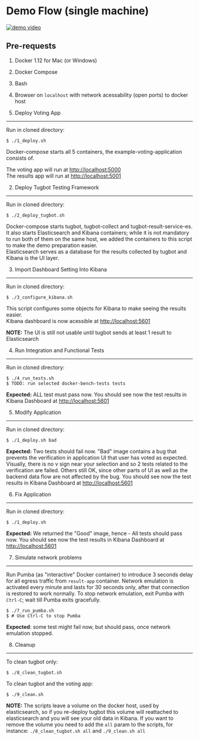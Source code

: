 
Demo Flow (single machine)
=========

[![demo video](https://img.youtube.com/vi/s0AJnEUrlt4/0.jpg)](https://www.youtube.com/embed/s0AJnEUrlt4)

Pre-requests
------------

1. Docker 1.12 for Mac (or Windows)
2. Docker Compose
3. Bash
4. Browser on `localhost` with network acessability (open ports) to docker host 

1. Deploy Voting App 
----

Run in cloned directory: 

    $ ./1_deploy.sh
	
Docker-compose starts all 5 containers, the example-voting-application consists of.

The voting app will run at [http://localhost:5000](http://localhost:5000)  
The results app will run at [http://localhost:5001](http://localhost:5001)

2. Deploy Tugbot Testing Framework
----

Run in cloned directory:

    $ ./2_deploy_tugbot.sh

Docker-compose starts tugbot, tugbot-collect and tugbot-result-service-es.  
It also starts Elasticsearch and Kibana containers; while it is not mandatory to run both of them on the same host, we added the containers to this script to make the demo preparation easier.  
Elasticsearch serves as a database for the results collected by tugbot and Kibana is the UI layer.

3. Import Dashboard Setting Into Kibana 
----

Run in cloned directory:

    $ ./3_configure_kibana.sh

This script configures some objects for Kibana to make seeing the results easier.  
Kibana dashboard is now acessible at [http://localhost:5601](http://localhost:5601)

**NOTE:** The UI is still not usable until tugbot sends at least 1 result to Elasticsearch

4. Run Integration and Functional Tests
----
    
Run in cloned directory:

    $ ./4_run_tests.sh
    $ TODO: run selected docker-bench-tests tests

**Expected:** ALL test must pass now.
You should see now the test results in Kibana Dashboard at [http://localhost:5601](http://localhost:5601)

5. Modify Application
----

Run in cloned directory:
 
    $ ./1_deploy.sh bad
	
**Expected:** Two tests should fail now. "Bad" image contains a bug that prevents the verification in application UI that user has voted as expected. Visually, there is no v sign near your selection and so 2 tests related to the verification are failed. Others still OK, since other parts of UI as well as the backend data flow are not affected by the bug.
You should see now the test results in Kibana Dashboard at [http://localhost:5601](http://localhost:5601)

6. Fix Application
----

Run in cloned directory:
 
    $ ./1_deploy.sh

**Expected:** We returned the "Good" image, hence - All tests should pass now.
You should see now the test results in Kibana Dashboard at [http://localhost:5601](http://localhost:5601)

7. Simulate network problems
----

Run Pumba (as "interactive" Docker container) to introduce 3 seconds delay for all egress traffic from `result-app` container. Network emulation is activated every minute and lasts for 30 seconds only, after that connection is restored to work normally.
To stop network emulation, exit Pumba with `Ctrl-C`; wait till Pumba exits gracefully.

    $ ./7_run_pumba.sh
    $ # Use Ctrl-C to stop Pumba

**Expected**: some test might fail now, but should pass, once network emulation stopped.

8. Cleanup
----

To clean tugbot only:

    $ ./8_clean_tugbot.sh

To clean tugbot and the voting app:

    $ ./9_clean.sh


**NOTE:** The scripts leave a volume on the docker host, used by elasticsearch, so if you re-deploy tugbot this volume will reattached to elasticsearch and you will see your old data in Kibana.
If you want to remove the volume you need to add the `all` param to the scripts, for instance: `./8_clean_tugbot.sh all` and `./9_clean.sh all`
